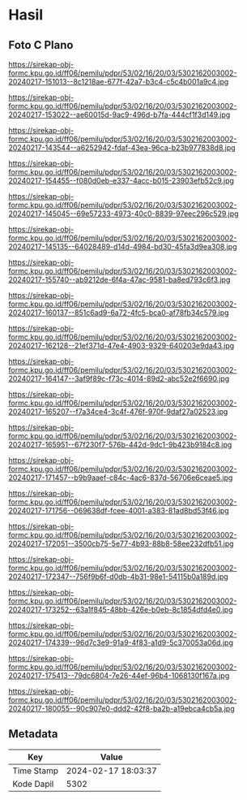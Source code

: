 # Hasil

## Foto C Plano

https://sirekap-obj-formc.kpu.go.id/ff06/pemilu/pdpr/53/02/16/20/03/5302162003002-20240217-151013--8c1218ae-677f-42a7-b3c4-c5c4b001a9c4.jpg

https://sirekap-obj-formc.kpu.go.id/ff06/pemilu/pdpr/53/02/16/20/03/5302162003002-20240217-153022--ae60015d-9ac9-496d-b7fa-444cf1f3d149.jpg

https://sirekap-obj-formc.kpu.go.id/ff06/pemilu/pdpr/53/02/16/20/03/5302162003002-20240217-143544--a6252942-fdaf-43ea-96ca-b23b977838d8.jpg

https://sirekap-obj-formc.kpu.go.id/ff06/pemilu/pdpr/53/02/16/20/03/5302162003002-20240217-154455--f080d0eb-e337-4acc-b015-23903efb52c9.jpg

https://sirekap-obj-formc.kpu.go.id/ff06/pemilu/pdpr/53/02/16/20/03/5302162003002-20240217-145045--69e57233-4973-40c0-8839-97eec296c529.jpg

https://sirekap-obj-formc.kpu.go.id/ff06/pemilu/pdpr/53/02/16/20/03/5302162003002-20240217-145135--64028489-d14d-4984-bd30-45fa3d9ea308.jpg

https://sirekap-obj-formc.kpu.go.id/ff06/pemilu/pdpr/53/02/16/20/03/5302162003002-20240217-155740--ab9212de-6f4a-47ac-9581-ba8ed793c6f3.jpg

https://sirekap-obj-formc.kpu.go.id/ff06/pemilu/pdpr/53/02/16/20/03/5302162003002-20240217-160137--851c6ad9-6a72-4fc5-bca0-af78fb34c579.jpg

https://sirekap-obj-formc.kpu.go.id/ff06/pemilu/pdpr/53/02/16/20/03/5302162003002-20240217-162128--21ef371d-47e4-4903-9329-640203e9da43.jpg

https://sirekap-obj-formc.kpu.go.id/ff06/pemilu/pdpr/53/02/16/20/03/5302162003002-20240217-164147--3af9f89c-f73c-4014-89d2-abc52e2f6690.jpg

https://sirekap-obj-formc.kpu.go.id/ff06/pemilu/pdpr/53/02/16/20/03/5302162003002-20240217-165207--f7a34ce4-3c4f-476f-970f-9daf27a02523.jpg

https://sirekap-obj-formc.kpu.go.id/ff06/pemilu/pdpr/53/02/16/20/03/5302162003002-20240217-165951--67f230f7-576b-442d-9dc1-9b423b9184c8.jpg

https://sirekap-obj-formc.kpu.go.id/ff06/pemilu/pdpr/53/02/16/20/03/5302162003002-20240217-171457--b9b9aaef-c84c-4ac6-837d-56706e6ceae5.jpg

https://sirekap-obj-formc.kpu.go.id/ff06/pemilu/pdpr/53/02/16/20/03/5302162003002-20240217-171756--069638df-fcee-4001-a383-81ad8bd53f46.jpg

https://sirekap-obj-formc.kpu.go.id/ff06/pemilu/pdpr/53/02/16/20/03/5302162003002-20240217-172051--3500cb75-5e77-4b93-88b8-58ee232dfb51.jpg

https://sirekap-obj-formc.kpu.go.id/ff06/pemilu/pdpr/53/02/16/20/03/5302162003002-20240217-172347--756f9b6f-d0db-4b31-98e1-54115b0a189d.jpg

https://sirekap-obj-formc.kpu.go.id/ff06/pemilu/pdpr/53/02/16/20/03/5302162003002-20240217-173252--63a1f845-48bb-426e-b0eb-8c1854dfd4e0.jpg

https://sirekap-obj-formc.kpu.go.id/ff06/pemilu/pdpr/53/02/16/20/03/5302162003002-20240217-174339--96d7c3e9-91a9-4f83-a1d9-5c370053a06d.jpg

https://sirekap-obj-formc.kpu.go.id/ff06/pemilu/pdpr/53/02/16/20/03/5302162003002-20240217-175413--79dc6804-7e26-44ef-96b4-1068130f167a.jpg

https://sirekap-obj-formc.kpu.go.id/ff06/pemilu/pdpr/53/02/16/20/03/5302162003002-20240217-180055--90c907e0-ddd2-42f8-ba2b-a19ebca4cb5a.jpg


## Metadata

| Key        | Value               |
| ---------- | ------------------- |
| Time Stamp | 2024-02-17 18:03:37 |
| Kode Dapil | 5302                |



